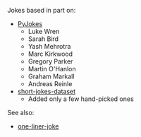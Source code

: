 Jokes based in part on:
* [PyJokes](https://github.com/pyjokes/pyjokes)
  * Luke Wren
  * Sarah Bird
  * Yash Mehrotra
  * Marc Kirkwood
  * Gregory Parker
  * Martin O'Hanlon
  * Graham Markall
  * Andreas Reinle
* [short-jokes-dataset](https://github.com/amoudgl/short-jokes-dataset/tree/master/data)
  * Added only a few hand-picked ones

See also:
* [one-liner-joke](https://github.com/faiyaz26/one-liner-joke)
